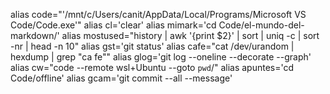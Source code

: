 alias code="'/mnt/c/Users/canit/AppData/Local/Programs/Microsoft VS Code/Code.exe'"
alias cl='clear'
alias mimark='cd Code/el-mundo-del-markdown/'
alias mostused="history | awk '{print \$2}' | sort | uniq -c | sort -nr | head -n 10"
alias gst='git status'
alias cafe="cat /dev/urandom | hexdump | grep \"ca fe\""
alias glog='git log --oneline --decorate --graph'
alias cw="code --remote wsl+Ubuntu --goto `pwd`/"
alias apuntes='cd Code/offline'
alias gcam='git commit --all --message'
